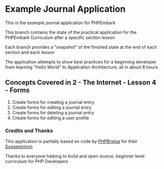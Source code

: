 # Example Journal Application

This is the example journal application for PHPEmbark

This branch contains the state of the practical application for the PHPEmbark Curriculum after a specific section lesson

Each branch provides a "snapshot" of the finished state at the end of each section and each lesson

The application attempts to show best practices for a beginning developer from learning "Hello World" to Application Architecture, all in about 8 hours.

## Concepts Covered in 2 - The Internet - Lesson 4 - Forms
1. Create forms for creating a journal entry
1. Create forms for editing a journal entry
1. Create forms for deleting a journal entry
1. Create forms for editing a user profile

### Credits and Thanks

This application is partially based on code by [PHPBridge](http://phpbridge.org) for their [Suggestotron](https://github.com/phpbridge/suggestotron)

Thanks to everyone helping to build and open source, beginner level curriculum for PHP Developers
